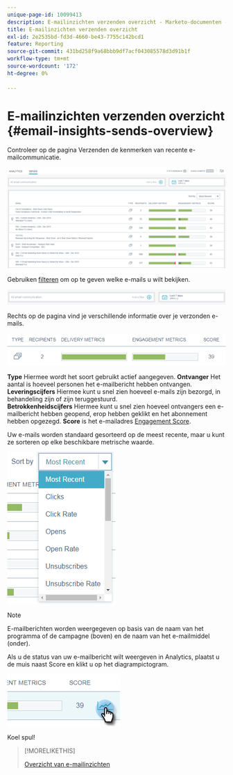 ```yaml
---
unique-page-id: 10099413
description: E-mailinzichten verzenden overzicht - Marketo-documenten - productdocumentatie
title: E-mailinzichten verzenden overzicht
exl-id: 2e2535bd-fd3d-4660-be43-7755c142bcd1
feature: Reporting
source-git-commit: 431bd258f9a68bbb9df7acf043085578d3d91b1f
workflow-type: tm+mt
source-wordcount: '172'
ht-degree: 0%

---
```


# E-mailinzichten verzenden overzicht {#email-insights-sends-overview}

Controleer op de pagina Verzenden de kenmerken van recente e-mailcommunicatie.

![](assets/one.png)

Gebruiken [filteren](/help/marketo/product-docs/reporting/email-insights/filtering-in-email-insights.md) om op te geven welke e-mails u wilt bekijken.

![](assets/filtering.png)

Rechts op de pagina vind je verschillende informatie over je verzonden e-mails.

![](assets/two-1.png)

**Type** Hiermee wordt het soort gebruikt actief aangegeven.
**Ontvanger** Het aantal is hoeveel personen het e-mailbericht hebben ontvangen.
**Leveringscijfers** Hiermee kunt u snel zien hoeveel e-mails zijn bezorgd, in behandeling zijn of zijn teruggestuurd.\
**Betrokkenheidscijfers** Hiermee kunt u snel zien hoeveel ontvangers een e-mailbericht hebben geopend, erop hebben geklikt en het abonnement hebben opgezegd.
**Score** is het e-mailadres [Engagement Score](/help/marketo/product-docs/email-marketing/drip-nurturing/reports-and-notifications/understanding-the-engagement-score.md).

Uw e-mails worden standaard gesorteerd op de meest recente, maar u kunt ze sorteren op elke beschikbare metrische waarde.

![](assets/three-1.png)

>[!NOTE]
>
>E-mailberichten worden weergegeven op basis van de naam van het programma of de campagne (boven) en de naam van het e-mailmiddel (onder).

Als u de status van uw e-mailbericht wilt weergeven in Analytics, plaatst u de muis naast Score en klikt u op het diagrampictogram.

![](assets/five.png)

Koel spul!

>[!MORELIKETHIS]
>
>[Overzicht van e-mailinzichten](/help/marketo/product-docs/reporting/email-insights/email-insights-analytics-overview.md)
